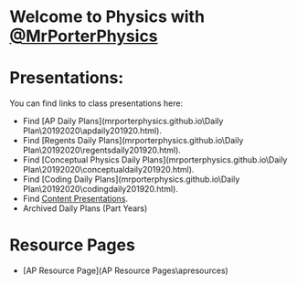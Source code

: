# Welcome to Physics with [@MrPorterPhysics](https://twitter.com/MrPorterPhysics)

# Presentations:

You can find links to class presentations here:
  - Find [AP Daily Plans](mrporterphysics.github.io\Daily Plan\20192020\apdaily201920.html).
  - Find [Regents Daily Plans](mrporterphysics.github.io\Daily Plan\20192020\regentsdaily201920.html).
  - Find [Conceptual Physics Daily Plans](mrporterphysics.github.io\Daily Plan\20192020\conceptualdaily201920.html).
  - Find [Coding Daily Plans](mrporterphysics.github.io\Daily Plan\20192020\codingdaily201920.html).
  - Find [Content Presentations](presindex).
  - Archived Daily Plans (Part Years)

# Resource Pages
  - [AP Resource Page](AP Resource Pages\apresources)
